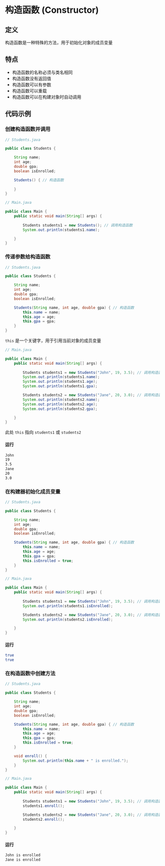 # 构造函数 (Constructor)

## 定义

构造函数是一种特殊的方法，用于初始化对象的成员变量

## 特点

- 构造函数的名称必须与类名相同
- 构造函数没有返回值
- 构造函数可以有参数
- 构造函数可以重载
- 构造函数可以在构建对象时自动调用

## 代码示例

### 创建构造函数并调用

```java
// Students.java

public class Students {

    String name;
    int age;
    double gpa;
    boolean isEnrolled;

    Students() { // 构造函数
        
    }
}
```

```java
// Main.java

public class Main {
    public static void main(String[] args) {
        
        Students students1 = new Students(); // 调用构造函数
        System.out.println(students1.name);

    }
}
```

### 传递参数给构造函数

```java
// Students.java

public class Students {

    String name;
    int age;
    double gpa;
    boolean isEnrolled;

    Students(String name, int age, double gpa) { // 构造函数
        this.name = name;
        this.age = age;
        this.gpa = gpa;
    }
}
```

`this` 是一个关键字，用于引用当前对象的成员变量

```java
// Main.java

public class Main {
    public static void main(String[] args) {
        
        Students students1 = new Students("John", 19, 3.5); // 调用构造函数
        System.out.println(students1.name);
        System.out.println(students1.age);
        System.out.println(students1.gpa);

        Students students2 = new Students("Jane", 20, 3.0); // 调用构造函数
        System.out.println(students2.name);
        System.out.println(students2.age);
        System.out.println(students2.gpa);

    }
}
```

此处 `this` 指向 `students1` 或 `students2` 

#### 运行

```bash
John
19
3.5
Jane
20
3.0
```

### 在构建器初始化成员变量

```java
// Students.java

public class Students {

    String name;
    int age;
    double gpa;
    boolean isEnrolled;

    Students(String name, int age, double gpa) { // 构造函数
        this.name = name;
        this.age = age;
        this.gpa = gpa;
        this.isEnrolled = true;
    }
}
```

```java
// Main.java

public class Main {
    public static void main(String[] args) {
        
        Students students1 = new Students("John", 19, 3.5); // 调用构造函数
        System.out.println(students1.isEnrolled);

        Students students2 = new Students("Jane", 20, 3.0); // 调用构造函数
        System.out.println(students2.isEnrolled);

    }
}
```

#### 运行
```bash
true
true
```

### 在构造函数中创建方法

```java
// Students.java

public class Students {

    String name;
    int age;
    double gpa;
    boolean isEnrolled;

    Students(String name, int age, double gpa) { // 构造函数
        this.name = name;
        this.age = age;
        this.gpa = gpa;
        this.isEnrolled = true;
    }

    void enroll() {
        System.out.println(this.name + " is enrolled.");
    }
}
```

```java
// Main.java

public class Main {
    public static void main(String[] args) {
        
        Students students1 = new Students("John", 19, 3.5); // 调用构造函数
        students1.enroll();

        Students students2 = new Students("Jane", 20, 3.0); // 调用构造函数
        students2.enroll();

    }
}
```

#### 运行
```bash
John is enrolled
Jane is enrolled
```